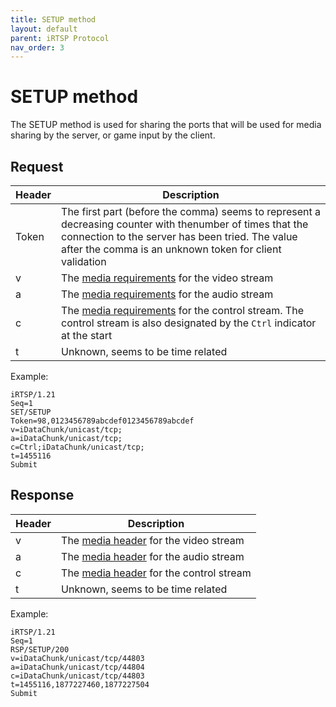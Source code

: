```yaml
---
title: SETUP method
layout: default
parent: iRTSP Protocol
nav_order: 3
---
```


# SETUP method

The SETUP method is used for sharing the ports that will be used for media sharing by the server, or game input by the client.

## Request

| Header | Description                                                                                                                                                                                                             |
|--------|-------------------------------------------------------------------------------------------------------------------------------------------------------------------------------------------------------------------------|
| Token  | The first part (before the comma) seems to represent a decreasing counter with thenumber of times that the connection to the server has been tried. The value after the comma is an unknown token for client validation |
| v      | The [media requirements](/docs/media-stream#media-header) for the video stream                                                                                                                                          |
| a      | The [media requirements](/docs/media-stream#media-header) for the audio stream                                                                                                                                          |
| c      | The [media requirements](/docs/media-stream#media-header) for the control stream. The control stream is also designated by the `Ctrl` indicator at the start                                                            |
| t      | Unknown, seems to be time related                                                                                                                                                                                       |

Example:

```
iRTSP/1.21
Seq=1
SET/SETUP
Token=98,0123456789abcdef0123456789abcdef
v=iDataChunk/unicast/tcp;
a=iDataChunk/unicast/tcp;
c=Ctrl;iDataChunk/unicast/tcp;
t=1455116
Submit

```

## Response

| Header | Description                                                                |
|--------|----------------------------------------------------------------------------|
| v      | The [media header](/docs/media-stream#media-header) for the video stream   |
| a      | The [media header](/docs/media-stream#media-header) for the audio stream   |
| c      | The [media header](/docs/media-stream#media-header) for the control stream |
| t      | Unknown, seems to be time related                                          |

Example:

```
iRTSP/1.21
Seq=1
RSP/SETUP/200
v=iDataChunk/unicast/tcp/44803
a=iDataChunk/unicast/tcp/44804
c=iDataChunk/unicast/tcp/44803
t=1455116,1877227460,1877227504
Submit

```
